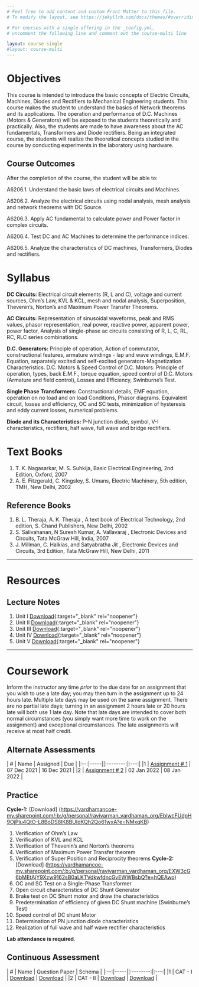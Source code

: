 ```yaml
---
# Feel free to add content and custom Front Matter to this file.
# To modify the layout, see https://jekyllrb.com/docs/themes/#overriding-theme-defaults

# For courses with a single offering in the _config.yml,
# uncomment the following line and comment out the course-multi line

layout: course-single
#layout: course-multi
---
```


# <a name="description">Objectives</a>

  This course is intended to introduce the basic concepts of Electric Circuits, Machines, Diodes and Rectifiers to Mechanical Engineering students. This course makes the student to understand the basics of Network theorems and its applications. The operation and performance of D.C. Machines (Motors & Generators) will be exposed to the students theoretically and practically. Also, the students are made to have awareness about the AC fundamentals, Transformers and Diode rectifiers. Being an integrated course, the students will realize the theoretical concepts studied in the course by conducting experiments in the laboratory using hardware. 

## <a name="outcomes">Course Outcomes</a>

After the completion of the course, the student will be able to:

A6206.1. Understand the basic laws of electrical circuits and Machines.

A6206.2. Analyze the electrical circuits using nodal analysis, mesh analysis and network theorems with DC Source.

A6206.3. Apply AC fundamental to calculate power and Power factor in complex circuits.

A6206.4. Test DC and AC Machines to determine the performance indices.

A6206.5. Analyze the characteristics of DC machines, Transformers, Diodes and rectifiers. 

# <a name="syllabus">Syllabus</a>

**DC Circuits:** Electrical circuit elements (R, L and C), voltage and current sources, Ohm’s Law, KVL & KCL, mesh and nodal analysis, Superposition, Thevenin’s, Norton’s and Maximum Power Transfer Theorems. 

**AC Circuits:** Representation of sinusoidal waveforms, peak and RMS values, phasor representation, real power, reactive power, apparent power, power factor, Analysis of single-phase ac circuits consisting of R, L, C, RL, RC, RLC series combinations. 

**D.C. Generators:** Principle of operation, Action of commutator, constructional features, armature windings - lap and wave windings, E.M.F. Equation, separately excited and self-excited generators-Magnetization Characteristics. D.C. Motors & Speed Control of D.C. Motors: Principle of operation, types, back E.M.F., torque equation, speed control of D.C. Motors (Armature and field control), Losses and Efficiency, Swinburne’s Test. 

**Single Phase Transformers:** Constructional details, EMF equation, operation on no load and on load Conditions, Phasor diagrams. Equivalent circuit, losses and efficiency, OC and SC tests, minimization of hysteresis and eddy current losses, numerical problems. 

**Diode and its Characteristics:** P-N junction diode, symbol, V-I characteristics, rectifiers, half wave, full wave and bridge rectifiers. 

# <a name="textbooks">Text Books</a>

1. T. K. Nagasarkar, M. S. Suhkija, Basic Electrical Engineering, 2nd Edition, Oxford, 2007
2. A. E. Fitzgerald, C. Kingsley, S. Umans, Electric Machinery, 5th edition, TMH, New Delhi, 2002


## <a name="references">Reference Books</a>

1. B. L. Theraja, A. K. Theraja , A text book of Electrical Technology, 2nd edition, S. Chand Publishers, New Delhi, 2002
2. S. Salivahanan, N Suresh Kumar, A. Vallavaraj , Electronic Devices and Circuits, Tata McGraw Hill, India, 2007
3. J. Millman, C. Halkias, and Satyabratha Jit , Electronic Devices and Circuits, 3rd Edition, Tata McGraw Hill, New Delhi, 2011

<hr>

# Resources

## <a name="lecturenotes">Lecture Notes</a>

1. Unit I [Download](https://vardhamancoe-my.sharepoint.com/:b:/g/personal/ravivarman_vardhaman_org/EdCGDwpLpB9KkTQKFhEqIFgBqevgu35gNCBjpS8C0T1ZWQ?e=Az4IIh){:target="_blank" rel="noopener"}
2. Unit II [Download](https://vardhamancoe-my.sharepoint.com/:b:/g/personal/ravivarman_vardhaman_org/Ee06x4QArVpKiwBCh7Hh0yoBBXiOTZZAxPxwb0CPo3DlDg?e=PV3U30){:target="_blank" rel="noopener"}
3. Unit III [Download](https://vardhamancoe-my.sharepoint.com/:b:/g/personal/ravivarman_vardhaman_org/EWpmwIqFWfxOg0MukwYppQcBKJsfR6GU96qCP_j-4hKdfg?e=btGJ8G){:target="_blank" rel="noopener"}
4. Unit IV [Download](https://vardhamancoe-my.sharepoint.com/:b:/g/personal/ravivarman_vardhaman_org/EZjizvi_D-RHjW6LhKGN4uwB02QbhPnWq00cwAhDb6GsrQ?e=9zXOJ1){:target="_blank" rel="noopener"}
5. Unit V [Download](https://vardhamancoe-my.sharepoint.com/:b:/g/personal/ravivarman_vardhaman_org/EXL0fJnR77NBg0uIamAM9zgBYly10Hoxld90U28jWzLJZA?e=M2tQfH){:target="_blank" rel="noopener"}

<hr>

# Coursework

Inform the instructor any time *prior* to the due date for an assignment that you wish to use a late day; you may then turn in the assignment up to 24 hours late. Multiple late days may be used on the same assignment. There are no partial late days; turning in an assignment 2 hours late or 20 hours late will both use 1 late day. Note that late days are intended to cover both normal circumstances (you simply want more time to work on the assignment) and exceptional circumstances. The late assignments will receive at most half credit.

## <a name="aat">Alternate Assessments</a>

| #  | Name | Assigned | Due |
|:--:|-----||:--------:|:---:|
|1 | [Assignment # 1](https://vardhamancoe-my.sharepoint.com/:b:/g/personal/ravivarman_vardhaman_org/Eb65MJxVkUtNpuooKksxVnEB7LNeCQDsUypUeX1atyqNhA?e=ZkiPn5) | 07 Dec 2021 | 16 Dec 2021 |
|2 | [Assignment # 2](https://vardhamancoe-my.sharepoint.com/:b:/g/personal/ravivarman_vardhaman_org/EQC3EnNPwU1KmO9zHZ9Q1JwBjg067TVFbJe4nCbzvJfFfw?e=t3Qdhz) | 02 Jan 2022 | 08 Jan 2022 |

## <a name="practice">Practice</a>
**Cycle-1:** [Download] (https://vardhamancoe-my.sharepoint.com/:b:/g/personal/ravivarman_vardhaman_org/EblwcFUdpH9OjPlu4QtO-L8BoDS8lK8BUIdKQh2Qo61wxA?e=NMxqKB)
1. Verification of Ohm’s Law
2. Verification of KVL and KCL
3. Verification of Thevenin’s and Norton’s theorems
4. Verification of Maximum Power Transfer theorem 
5. Verification of Super Position and Reciprocity theorems 
**Cycle-2:** [Download] (https://vardhamancoe-my.sharepoint.com/:b:/g/personal/ravivarman_vardhaman_org/EXW3cG6bMEtAjY9Xzw9162sB0aLKTVdkwfdncGvEWWBsbQ?e=hQEAwo)
6. OC and SC Test on a Single-Phase Transformer 
7. Open circuit characteristics of DC Shunt Generator 
8. Brake test on DC Shunt motor and draw the characteristics 
9. Predetermination of efficiency of given DC Shunt machine (Swinburne’s Test)
10. Speed control of DC shunt Motor 
11. Determination of PN junction diode characteristics
12. Realization of full wave and half wave rectifier characteristics

**Lab attendance is required**.

## <a name="cat">Continuous Assessment</a>

| #  | Name | Question Paper | Schema  |
|:--:|-----||:--------:|:---:|
|1 | CAT - I | [Download](https://vardhamancoe-my.sharepoint.com/:b:/g/personal/ravivarman_vardhaman_org/EYvUWkR_f9VPhjntyyhjxq0BxcYtOjNFgIs05JNEHGyMrg?e=MuRIjl) | [Download](https://vardhamancoe-my.sharepoint.com/:b:/g/personal/ravivarman_vardhaman_org/EVI3uV9CfbFPjEKKqq-BoaYBqvccQYwYi4hZljDBj3z1HA?e=clJtqW) |
|2 | CAT - II | [Download](https://vardhamancoe-my.sharepoint.com/:b:/g/personal/ravivarman_vardhaman_org/ESwma9k03wBBi6UwjRk_1RsBPuN7SA-GroAkiMw7S3-iXw?e=yfzOcL) | [Download](https://vardhamancoe-my.sharepoint.com/:b:/g/personal/ravivarman_vardhaman_org/EUqXJrcpt7dHnnBdI8y4HNMBilFdx4A2eICERTIHtYQNgA?e=0DzOJ7) |
